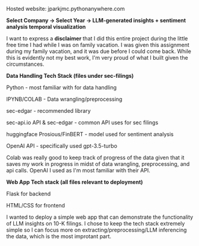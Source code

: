 Hosted website: jparkjmc.pythonanywhere.com

**Select Company -> Select Year -> LLM-generated insights + sentiment analysis temporal visualization**

I want to express a **disclaimer** that I did this entire project during the little free time I had while I was on family vacation. I was given this assignment during my family vacation, and it was due before I could come back. While this is evidently not my best work, I'm very proud of what I built given the circumstances.

**Data Handling Tech Stack (files under sec-filings)**

Python - most familiar with for data handling

IPYNB/COLAB - Data wrangling/preprocessing

sec-edgar - recommended library

sec-api.io API & sec-edgar - common API uses for sec filings

huggingface Prosious/FinBERT - model used for sentiment analysis

OpenAI API - specifically used gpt-3.5-turbo

Colab was really good to keep track of progress of the data given that it saves my work in progress in midst of data wrangling, preprocessing, and api calls. OpenAI I used as I'm most familiar with their API.

**Web App Tech stack (all files relevant to deployment)**

Flask for backend

HTML/CSS for frontend

I wanted to deploy a simple web app that can demonstrate the functionality of LLM insights on 10-K filings. I chose to keep the tech stack extremely simple so I can focus more on extracting/preprocessing/LLM inferencing the data, which is the most improtant part.


